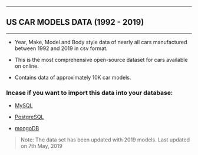 ***

## US CAR MODELS DATA (1992 - 2019)

***

 - Year, Make, Model and Body style data of nearly all cars manufactured
   between 1992 and 2019 in csv format.
   
   
 - This is the most comprehensive open-source dataset for cars available
   on online.

   
   

 - Contains data of approximately 10K car models.

### Incase if you want to import this data into your database:

 

 - [MySQL](http://www.mysqltutorial.org/import-csv-file-mysql-table/)

   

 - [PostgreSQL](http://www.postgresqltutorial.com/import-csv-file-into-posgresql-table/)
 
 
 
 - [mongoDB](https://docs.mongodb.com/manual/reference/program/mongoimport/)

> Note: The data set has been updated with 2019 models. Last updated on 7th May, 2019
